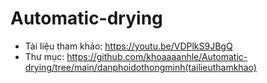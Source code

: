 # Automatic-drying
- Tài liệu tham khảo: https://youtu.be/VDPlkS9JBgQ  
- Thư mục: https://github.com/khoaaaanhle/Automatic-drying/tree/main/danphoidothongminh(tailieuthamkhao)
